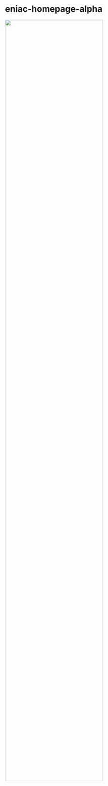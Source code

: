 # eniac-homepage-alpha

<img width="80%" src="https://user-images.githubusercontent.com/69343380/123735831-e4eadf00-d8da-11eb-9020-32636f571eaa.png">
